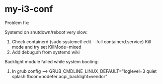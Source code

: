 # my-i3-conf

Problem fix:

Systemd on shutdown/reboot very slow:

1. Check containerd (sudo systemctl edit --full containerd.service) Kill mode and try set KillMode=mixed
2. Add debug.sh from systemd wiki

Backlight module failed while system booting:

1. In grub config --> GRUB_CMDLINE_LINUX_DEFAULT="loglevel=3 quiet splash fbcon=nodefer acpi_backlight=vendor"

